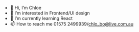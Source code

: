 - 👋 Hi, I’m Chloe
- 👀 I’m interested in Frontend/UI design
- 🌱 I’m currently learning React
- 📫 How to reach me 01575 2499939/chlo_bo@live.com.au

<!---
chloe-bowers/chloe-bowers is a ✨ special ✨ repository because its `README.md` (this file) appears on your GitHub profile.
You can click the Preview link to take a look at your changes.
--->
